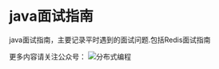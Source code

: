 # java面试指南
java面试指南，主要记录平时遇到的面试问题.包括Redis面试指南

更多内容请关注公众号：
![分布式编程](http://www.images.mdan.top/qrcode_for_gh_1e2587cc42b1_258_1587996055777.jpg)